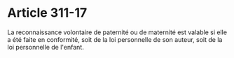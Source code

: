 # Article 311-17

La reconnaissance volontaire de paternité ou de maternité est valable si elle a été faite en conformité, soit de la loi personnelle de son auteur, soit de la loi personnelle de l'enfant.